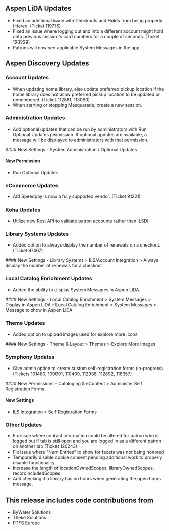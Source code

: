 ## Aspen LiDA Updates
- Fixed an additional issue with Checkouts and Holds from being properly filtered. (Ticket 119716)
- Fixed an issue where logging out and into a different account might hold onto previous session's card numbers for a couple of seconds. (Ticket 120239)
- Patrons will now see applicable System Messages in the app.

## Aspen Discovery Updates
### Account Updates
- When updating home library, also update preferred pickup location if the home library does not allow preferred pickup location to be updated or remembered. (Ticket 112861, 115090)
- When starting or stopping Masquerade, create a new session.

### Administration Updates
- Add optional updates that can be run by administrators with Run Optional Updates permission.  If optional updates are available, a message will be displayed to administrators with that permission. 

<div markdown="1" class="settings">
#### New Settings
- System Administration / Optional Updates

#### New Permission
- Run Optional Updates
</div>

### eCommerce Updates
- ACI Speedpay is now a fully supported vendor. (Ticket 91221)

### Koha Updates
- Utilize new Rest API to validate patron accounts rather than ILSDI.

### Library Systems Updates
- Added option to always display the number of renewals on a checkout. (Ticket 97407)

<div markdown="1" class="settings">
#### New Settings
- Library Systems > ILS/Account Integration > Always display the number of renewals for a checkout
</div>

### Local Catalog Enrichment Updates
- Added the ability to display System Messages in Aspen LiDA.

<div markdown="1" class="settings">
#### New Settings
- Local Catalog Enrichment > System Messages > Display in Aspen LiDA
- Local Catalog Enrichment > System Messages > Message to show in Aspen LiDA
</div>

### Theme Updates
- Added option to upload images used for explore more icons

<div markdown="1" class="settings">
#### New Settings
- Theme & Layout > Themes > Explore More Images
</div>

### Symphony Updates
- Give admin option to create custom self-registration forms (in-progress) (Tickets 101480, 109091, 110409, 112938, 112892, 118357)

<div markdown="1" class="settings">
#### New Permissions
- Cataloging & eContent > Administer Self Registration Forms

#### New Settings
- ILS Integration > Self Registration Forms
</div>

### Other Updates
- Fix issue where contact information could be altered for patron who is logged out if tab is still open and you are logged in as a different patron on another tab (Ticket 120243)
- Fix issue where "Num Entries" to show for facets was not being honored
- Temporarily disable cookie consent pending additional work to properly disable functionality.
- Increase the length of locationOwnedScopes, libraryOwnedScopes, recordIncludedScopes
- Add checking if a library has no hours when generating the open hours message. 

## This release includes code contributions from
- ByWater Solutions
- Theke Solutions
- PTFS Europe
